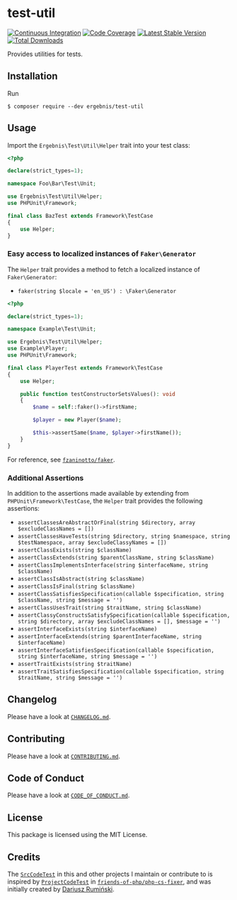 # test-util

[![Continuous Integration](https://github.com/ergebnis/test-util/workflows/Continuous%20Integration/badge.svg)](https://github.com/ergebnis/test-util/actions)
[![Code Coverage](https://codecov.io/gh/ergebnis/test-util/branch/master/graph/badge.svg)](https://codecov.io/gh/ergebnis/test-util)
[![Latest Stable Version](https://poser.pugx.org/ergebnis/test-util/v/stable)](https://packagist.org/packages/ergebnis/test-util)
[![Total Downloads](https://poser.pugx.org/ergebnis/test-util/downloads)](https://packagist.org/packages/ergebnis/test-util)

Provides utilities for tests.

## Installation

Run

```
$ composer require --dev ergebnis/test-util
```

## Usage

Import the `Ergebnis\Test\Util\Helper` trait into your test class:

```php
<?php

declare(strict_types=1);

namespace Foo\Bar\Test\Unit;

use Ergebnis\Test\Util\Helper;
use PHPUnit\Framework;

final class BazTest extends Framework\TestCase
{
    use Helper;
}
```

### Easy access to localized instances of `Faker\Generator`

The `Helper` trait provides a method to fetch a localized instance of `Faker\Generator`:

* `faker(string $locale = 'en_US') : \Faker\Generator`

```php
<?php

declare(strict_types=1);

namespace Example\Test\Unit;

use Ergebnis\Test\Util\Helper;
use Example\Player;
use PHPUnit\Framework;

final class PlayerTest extends Framework\TestCase
{
    use Helper;

    public function testConstructorSetsValues(): void
    {
        $name = self::faker()->firstName;

        $player = new Player($name);

        $this->assertSame($name, $player->firstName());
    }
}
```

For reference, see [`fzaninotto/faker`](https://github.com/fzaninotto/Faker).

### Additional Assertions

In addition to the assertions made available by extending from `PHPUnit\Framework\TestCase`,
the `Helper` trait provides the following assertions:

* `assertClassesAreAbstractOrFinal(string $directory, array $excludeClassNames = [])`
* `assertClassesHaveTests(string $directory, string $namespace, string $testNamespace, array $excludeClassyNames = [])`
* `assertClassExists(string $className)`
* `assertClassExtends(string $parentClassName, string $className)`
* `assertClassImplementsInterface(string $interfaceName, string $className)`
* `assertClassIsAbstract(string $className)`
* `assertClassIsFinal(string $className)`
* `assertClassSatisfiesSpecification(callable $specification, string $className, string $message = '')`
* `assertClassUsesTrait(string $traitName, string $className)`
* `assertClassyConstructsSatisfySpecification(callable $specification, string $directory, array $excludeClassNames = [], $message = '')`
* `assertInterfaceExists(string $interfaceName)`
* `assertInterfaceExtends(string $parentInterfaceName, string $interfaceName)`
* `assertInterfaceSatisfiesSpecification(callable $specification, string $interfaceName, string $message = '')`
* `assertTraitExists(string $traitName)`
* `assertTraitSatisfiesSpecification(callable $specification, string $traitName, string $message = '')`

## Changelog

Please have a look at [`CHANGELOG.md`](CHANGELOG.md).

## Contributing

Please have a look at [`CONTRIBUTING.md`](.github/CONTRIBUTING.md).

## Code of Conduct

Please have a look at [`CODE_OF_CONDUCT.md`](https://github.com/ergebnis/.github/blob/master/CODE_OF_CONDUCT.md).

## License

This package is licensed using the MIT License.

## Credits

The [`SrcCodeTest`](test/AutoReview/SrcCodeTest.php) in this and other
projects I maintain or contribute to is inspired by [`ProjectCodeTest`](https://github.com/FriendsOfPHP/PHP-CS-Fixer/blob/v2.0.0/tests/ProjectCodeTest.php)
in [`friends-of-php/php-cs-fixer`](https://github.com/FriendsOfPHP/PHP-CS-Fixer), and was initially created by [Dariusz Rumiński](https://github.com/keradus).
